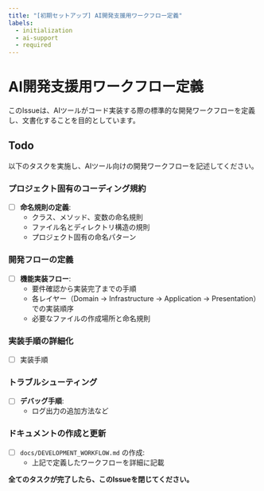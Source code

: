 ```yaml
---
title: "[初期セットアップ] AI開発支援用ワークフロー定義"
labels:
  - initialization
  - ai-support
  - required
---
```


# AI開発支援用ワークフロー定義

このIssueは、AIツールがコード実装する際の標準的な開発ワークフローを定義し、文書化することを目的としています。

## Todo

以下のタスクを実施し、AIツール向けの開発ワークフローを記述してください。

### プロジェクト固有のコーディング規約

- [ ] **命名規則の定義**:
  - クラス、メソッド、変数の命名規則
  - ファイル名とディレクトリ構造の規則
  - プロジェクト固有の命名パターン

### 開発フローの定義

- [ ] **機能実装フロー**:
  - 要件確認から実装完了までの手順
  - 各レイヤー（Domain → Infrastructure → Application → Presentation）での実装順序
  - 必要なファイルの作成場所と命名規則

### 実装手順の詳細化

- [ ] 実装手順

### トラブルシューティング

- [ ] **デバッグ手順**:
  - ログ出力の追加方法など

### ドキュメントの作成と更新

- [ ] `docs/DEVELOPMENT_WORKFLOW.md` の作成:
  - 上記で定義したワークフローを詳細に記載

**全てのタスクが完了したら、このIssueを閉じてください。**